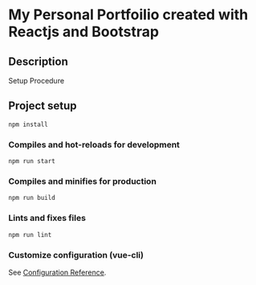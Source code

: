# My Personal Portfoilio created with Reactjs and Bootstrap

## Description

Setup Procedure

## Project setup

```
npm install
```

### Compiles and hot-reloads for development

```
npm run start
```

### Compiles and minifies for production

```
npm run build
```

### Lints and fixes files

```
npm run lint
```

### Customize configuration (vue-cli)

See [Configuration Reference](https://cli.vuejs.org/config/).
